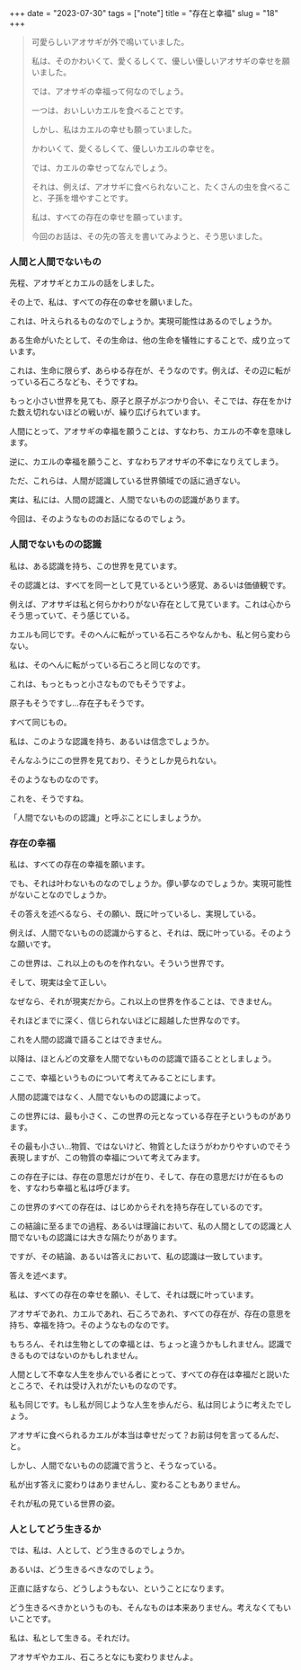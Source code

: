 +++
date = "2023-07-30"
tags = ["note"]
title = "存在と幸福"
slug = "18"
+++

> 可愛らしいアオサギが外で鳴いていました。
>
> 私は、そのかわいくて、愛くるしくて、優しい優しいアオサギの幸せを願いました。
>
> では、アオサギの幸福って何なのでしょう。
>
> 一つは、おいしいカエルを食べることです。
>
> しかし、私はカエルの幸せも願っていました。
>
> かわいくて、愛くるしくて、優しいカエルの幸せを。
>
> では、カエルの幸せってなんでしょう。
>
> それは、例えば、アオサギに食べられないこと、たくさんの虫を食べること、子孫を増やすことです。
>
> 私は、すべての存在の幸せを願っています。
>
> 今回のお話は、その先の答えを書いてみようと、そう思いました。

### 人間と人間でないもの

先程、アオサギとカエルの話をしました。

その上で、私は、すべての存在の幸せを願いました。

これは、叶えられるものなのでしょうか。実現可能性はあるのでしょうか。

ある生命がいたとして、その生命は、他の生命を犠牲にすることで、成り立っています。

これは、生命に限らず、あらゆる存在が、そうなのです。例えば、その辺に転がっている石ころなども、そうですね。

もっと小さい世界を見ても、原子と原子がぶつかり合い、そこでは、存在をかけた数え切れないほどの戦いが、繰り広げられています。

人間にとって、アオサギの幸福を願うことは、すなわち、カエルの不幸を意味します。

逆に、カエルの幸福を願うこと、すなわちアオサギの不幸になりえてしまう。

ただ、これらは、人間が認識している世界領域での話に過ぎない。

実は、私には、人間の認識と、人間でないものの認識があります。

今回は、そのようなもののお話になるのでしょう。

### 人間でないものの認識

私は、ある認識を持ち、この世界を見ています。

その認識とは、すべてを同一として見ているという感覚、あるいは価値観です。

例えば、アオサギは私と何らかわりがない存在として見ています。これは心からそう思っていて、そう感じている。

カエルも同じです。そのへんに転がっている石ころやなんかも、私と何ら変わらない。

私は、そのへんに転がっている石ころと同じなのです。

これは、もっともっと小さなものでもそうですよ。

原子もそうですし...存在子もそうです。

すべて同じもの。

私は、このような認識を持ち、あるいは信念でしょうか。

そんなふうにこの世界を見ており、そうとしか見られない。

そのようなものなのです。

これを、そうですね。

「人間でないものの認識」と呼ぶことにしましょうか。

### 存在の幸福

私は、すべての存在の幸福を願います。

でも、それは叶わないものなのでしょうか。儚い夢なのでしょうか。実現可能性がないことなのでしょうか。

その答えを述べるなら、その願い、既に叶っているし、実現している。

例えば、人間でないものの認識からすると、それは、既に叶っている。そのような願いです。

この世界は、これ以上のものを作れない。そういう世界です。

そして、現実は全て正しい。

なぜなら、それが現実だから。これ以上の世界を作ることは、できません。

それほどまでに深く、信じられないほどに超越した世界なのです。

これを人間の認識で語ることはできません。

以降は、ほとんどの文章を人間でないものの認識で語ることとしましょう。

ここで、幸福というものについて考えてみることにします。

人間の認識ではなく、人間でないものの認識によって。

この世界には、最も小さく、この世界の元となっている存在子というものがあります。

その最も小さい...物質、ではないけど、物質としたほうがわかりやすいのでそう表現しますが、この物質の幸福について考えてみます。

この存在子には、存在の意思だけが在り、そして、存在の意思だけが在るものを、すなわち幸福と私は呼びます。

この世界のすべての存在は、はじめからそれを持ち存在しているのです。

この結論に至るまでの過程、あるいは理論において、私の人間としての認識と人間でないもの認識には大きな隔たりがあります。

ですが、その結論、あるいは答えにおいて、私の認識は一致しています。

答えを述べます。

私は、すべての存在の幸せを願い、そして、それは既に叶っています。

アオサギであれ、カエルであれ、石ころであれ、すべての存在が、存在の意思を持ち、幸福を持つ。そのようなものなのです。

もちろん、それは生物としての幸福とは、ちょっと違うかもしれません。認識できるものではないのかもしれません。

人間として不幸な人生を歩んでいる者にとって、すべての存在は幸福だと説いたところで、それは受け入れがたいものなのです。

私も同じです。もし私が同じような人生を歩んだら、私は同じように考えたでしょう。

アオサギに食べられるカエルが本当は幸せだって？お前は何を言ってるんだ、と。

しかし、人間でないものの認識で言うと、そうなっている。

私が出す答えに変わりはありませんし、変わることもありません。

それが私の見ている世界の姿。

### 人としてどう生きるか

では、私は、人として、どう生きるのでしょうか。

あるいは、どう生きるべきなのでしょう。

正直に話すなら、どうしようもない、ということになります。

どう生きるべきかというものも、そんなものは本来ありません。考えなくてもいいことです。

私は、私として生きる。それだけ。

アオサギやカエル、石ころとなにも変わりませんよ。

